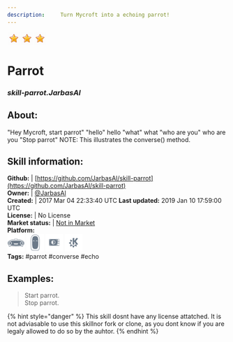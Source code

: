 ```yaml
---
description:     Turn Mycroft into a echoing parrot!
---
```


![](../.gitbook/assets/star.png)![](../.gitbook/assets/star.png)![](../.gitbook/assets/star.png)  
# Parrot  
### _skill-parrot.JarbasAl_  
## About:  
"Hey Mycroft, start parrot"
"hello"
hello
"what"
what
"who are you"
who are you
"Stop parrot"
NOTE: This illustrates the converse() method.

## Skill information:  
**Github:** | [https://github.com/JarbasAl/skill-parrot](https://github.com/JarbasAl/skill-parrot)  
**Owner:** | [@JarbasAl](https://github.com/JarbasAl)  
**Created:** | 2017 Mar 04 22:33:40 UTC  **Last updated:** 2019 Jan 10 17:59:00 UTC  
**License:** | No License  
**Market status:** | [Not in Market](https://market.mycroft.ai/skill/)  
**Platform:**  
 ![Mark I](../.gitbook/assets/mark-1-icon.png)  ![Mark II](../.gitbook/assets/mark-2-icon.png)  ![Picroft](../.gitbook/assets/picroft-icon.png)  ![plasmoid](../.gitbook/assets/kde.png)   
**Tags:** \#parrot \#converse \#echo   
## Examples:  
> Start parrot.  
> Stop parrot.  
  
{% hint style="danger" %}
This skill dosnt have any license attatched. It is not adviasable to use this skillnor fork or clone, as you dont know if you are legaly allowed to do so by the auhtor.
{% endhint %}
